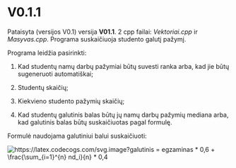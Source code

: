 # V0.1.1
Pataisyta (versijos V0.1) versija **V01.1**.
2 cpp failai: _Vektoriai.cpp_ ir _Masyvas.cpp_.
Programa suskaičiuoja studento galutį pažymį.

Programa leidžia pasirinkti:

1. Kad studentų namų darbų pažymiai būtų suvesti ranka arba, kad jie būtų sugeneruoti automatiškai;

2. Studentų skaičių;

3. Kiekvieno studento pažymių skaičių;

4. Kad studentų galutinis balas būtų jų namų darbų pažymių mediana arba, kad galutinis balas būtų suskaičiuotas pagal formulę.

Formulė naudojama galutiniui balui suskaičiuoti:

<img src="https://latex.codecogs.com/svg.image?galutinis&space;=&space;egzaminas&space;*&space;0,6&space;&plus;&space;\frac{\sum_{i=1}^{n}&space;nd_i}{n}&space;*&space;0,4" title="https://latex.codecogs.com/svg.image?galutinis = egzaminas * 0,6 + \frac{\sum_{i=1}^{n} nd_i}{n} * 0,4" />
